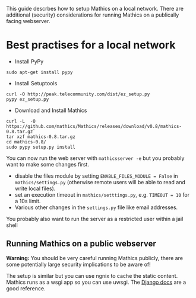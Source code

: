 This guide descrbes how to setup Mathics on a local network. There are additional (security) considerations for running Mathics on a publically facing webserver.

Best practises for a local network
===================================

- Install PyPy
```
sudo apt-get install pypy
```

- Install Setuptools
```
curl -O http://peak.telecommunity.com/dist/ez_setup.py
pypy ez_setup.py
```

- Download and Install Mathics
```
curl -L  -O https://github.com/mathics/Mathics/releases/download/v0.8/mathics-0.8.tar.gz`
tar xzf mathics-0.8.tar.gz
cd mathics-0.8/
sudo pypy setup.py install
```

You can now run the web server with `mathicsserver -e` but you probably want to make some changes first.
- disable the files module by setting `ENABLE_FILES_MODULE = False` in `mathics/settings.py` (otherwise remote users will be able to read and write local files).
- set an execution timeout in `mathics/setttings.py`, e.g. `TIMEOUT = 10` for a 10s limit. 
- Various other changes in the `settings.py` file like email addresses.

You probably also want to run the server as a restricted user within a jail shell

Running Mathics on a public webserver
-------------------------------------
**Warning:** You should be very careful running Mathics publicly, there are some potentially large security implications to be aware of!

The setup is similar but you can use ngnix to cache the static content. Mathics runs as a wsgi app so you can use uwsgi. The [Django docs](https://uwsgi-docs.readthedocs.org/en/latest/tutorials/Django_and_nginx.html) are a good reference.
